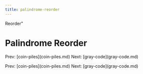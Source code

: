 ```yaml
---
title: palindrome-reorder
---
```


Reorder\"

# Palindrome Reorder

Prev: \[coin-piles](coin-piles.md) Next:
\[gray-code](gray-code.md)

Prev: \[coin-piles](coin-piles.md) Next:
\[gray-code](gray-code.md)
